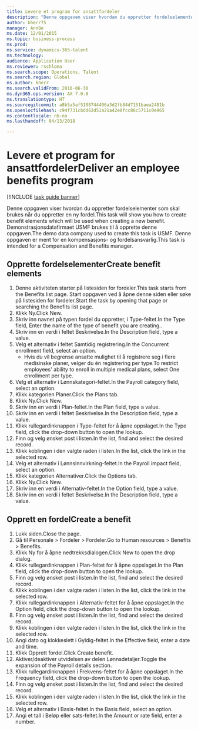 ```yaml
--- 
title: Levere et program for ansattfordeler
description: "Denne oppgaven viser hvordan du oppretter fordelselementer som skal brukes når du oppretter en ny fordel."
author: kherr75
manager: AnnBe
ms.date: 12/01/2015
ms.topic: business-process
ms.prod: 
ms.service: dynamics-365-talent
ms.technology: 
audience: Application User
ms.reviewer: rschloma
ms.search.scope: Operations, Talent
ms.search.region: Global
ms.author: kherr
ms.search.validFrom: 2016-06-30
ms.dyn365.ops.version: AX 7.0.0
ms.translationtype: HT
ms.sourcegitcommit: a8b5a5af5108744406a3d2fb84d7151baea2481b
ms.openlocfilehash: c94f731cbdd62d51a21a42e8fcc86c5711c0e965
ms.contentlocale: nb-no
ms.lasthandoff: 04/13/2018

---
```

# <a name="deliver-an-employee-benefits-program"></a><span data-ttu-id="05bb9-103">Levere et program for ansattfordeler</span><span class="sxs-lookup"><span data-stu-id="05bb9-103">Deliver an employee benefits program</span></span>

[!INCLUDE [task guide banner](../../includes/task-guide-banner.md)]

<span data-ttu-id="05bb9-104">Denne oppgaven viser hvordan du oppretter fordelselementer som skal brukes når du oppretter en ny fordel.</span><span class="sxs-lookup"><span data-stu-id="05bb9-104">This task will show you how to create benefit elements which will be used when creating a new benefit.</span></span> <span data-ttu-id="05bb9-105">Demonstrasjonsdatafirmaet USMF brukes til å opprette denne oppgaven.</span><span class="sxs-lookup"><span data-stu-id="05bb9-105">The demo data company used to create this task is USMF.</span></span> <span data-ttu-id="05bb9-106">Denne oppgaven er ment for en kompensasjons- og fordelsansvarlig.</span><span class="sxs-lookup"><span data-stu-id="05bb9-106">This task is intended for a Compensation and Benefits manager.</span></span>


## <a name="create-benefit-elements"></a><span data-ttu-id="05bb9-107">Opprette fordelselementer</span><span class="sxs-lookup"><span data-stu-id="05bb9-107">Create benefit elements</span></span>
1. <span data-ttu-id="05bb9-108">Denne aktiviteten starter på listesiden for fordeler.</span><span class="sxs-lookup"><span data-stu-id="05bb9-108">This task starts from the Benefits list page.</span></span> <span data-ttu-id="05bb9-109">Start oppgaven ved å åpne denne siden eller søke på listesiden for fordeler.</span><span class="sxs-lookup"><span data-stu-id="05bb9-109">Start the task by opening that page or searching the Benefits list page.</span></span>
2. <span data-ttu-id="05bb9-110">Klikk Ny.</span><span class="sxs-lookup"><span data-stu-id="05bb9-110">Click New.</span></span>
3. <span data-ttu-id="05bb9-111">Skriv inn navnet på typen fordel du oppretter, i Type-feltet.</span><span class="sxs-lookup"><span data-stu-id="05bb9-111">In the Type field, Enter the name of the type of benefit you are creating..</span></span>
4. <span data-ttu-id="05bb9-112">Skriv inn en verdi i feltet Beskrivelse.</span><span class="sxs-lookup"><span data-stu-id="05bb9-112">In the Description field, type a value.</span></span>
5. <span data-ttu-id="05bb9-113">Velg et alternativ i feltet Samtidig registrering.</span><span class="sxs-lookup"><span data-stu-id="05bb9-113">In the Concurrent enrollment field, select an option.</span></span>
    * <span data-ttu-id="05bb9-114">Hvis du vil begrense ansatte mulighet til å registrere seg i flere medisinske planer, velger du én registrering per type.</span><span class="sxs-lookup"><span data-stu-id="05bb9-114">To restrict employees' ability to enroll in multiple medical plans, select One enrollment per type.</span></span>  
6. <span data-ttu-id="05bb9-115">Velg et alternativ i Lønnskategori-feltet.</span><span class="sxs-lookup"><span data-stu-id="05bb9-115">In the Payroll category field, select an option.</span></span>
7. <span data-ttu-id="05bb9-116">Klikk kategorien Planer.</span><span class="sxs-lookup"><span data-stu-id="05bb9-116">Click the Plans tab.</span></span>
8. <span data-ttu-id="05bb9-117">Klikk Ny.</span><span class="sxs-lookup"><span data-stu-id="05bb9-117">Click New.</span></span>
9. <span data-ttu-id="05bb9-118">Skriv inn en verdi i Plan-feltet.</span><span class="sxs-lookup"><span data-stu-id="05bb9-118">In the Plan field, type a value.</span></span>
10. <span data-ttu-id="05bb9-119">Skriv inn en verdi i feltet Beskrivelse.</span><span class="sxs-lookup"><span data-stu-id="05bb9-119">In the Description field, type a value.</span></span>
11. <span data-ttu-id="05bb9-120">Klikk rullegardinknappen i Type-feltet for å åpne oppslaget.</span><span class="sxs-lookup"><span data-stu-id="05bb9-120">In the Type field, click the drop-down button to open the lookup.</span></span>
12. <span data-ttu-id="05bb9-121">Finn og velg ønsket post i listen.</span><span class="sxs-lookup"><span data-stu-id="05bb9-121">In the list, find and select the desired record.</span></span>
13. <span data-ttu-id="05bb9-122">Klikk koblingen i den valgte raden i listen.</span><span class="sxs-lookup"><span data-stu-id="05bb9-122">In the list, click the link in the selected row.</span></span>
14. <span data-ttu-id="05bb9-123">Velg et alternativ i Lønnsinnvirkning-feltet.</span><span class="sxs-lookup"><span data-stu-id="05bb9-123">In the Payroll impact field, select an option.</span></span>
15. <span data-ttu-id="05bb9-124">Klikk kategorien Alternativer.</span><span class="sxs-lookup"><span data-stu-id="05bb9-124">Click the Options tab.</span></span>
16. <span data-ttu-id="05bb9-125">Klikk Ny.</span><span class="sxs-lookup"><span data-stu-id="05bb9-125">Click New.</span></span>
17. <span data-ttu-id="05bb9-126">Skriv inn en verdi i Alternativ-feltet.</span><span class="sxs-lookup"><span data-stu-id="05bb9-126">In the Option field, type a value.</span></span>
18. <span data-ttu-id="05bb9-127">Skriv inn en verdi i feltet Beskrivelse.</span><span class="sxs-lookup"><span data-stu-id="05bb9-127">In the Description field, type a value.</span></span>

## <a name="create-a-benefit"></a><span data-ttu-id="05bb9-128">Opprett en fordel</span><span class="sxs-lookup"><span data-stu-id="05bb9-128">Create a benefit</span></span>
1. <span data-ttu-id="05bb9-129">Lukk siden.</span><span class="sxs-lookup"><span data-stu-id="05bb9-129">Close the page.</span></span>
2. <span data-ttu-id="05bb9-130">Gå til Personale > Fordeler > Fordeler.</span><span class="sxs-lookup"><span data-stu-id="05bb9-130">Go to Human resources > Benefits > Benefits.</span></span>
3. <span data-ttu-id="05bb9-131">Klikk Ny for å åpne nedtrekksdialogen.</span><span class="sxs-lookup"><span data-stu-id="05bb9-131">Click New to open the drop dialog.</span></span>
4. <span data-ttu-id="05bb9-132">Klikk rullegardinknappen i Plan-feltet for å åpne oppslaget.</span><span class="sxs-lookup"><span data-stu-id="05bb9-132">In the Plan field, click the drop-down button to open the lookup.</span></span>
5. <span data-ttu-id="05bb9-133">Finn og velg ønsket post i listen.</span><span class="sxs-lookup"><span data-stu-id="05bb9-133">In the list, find and select the desired record.</span></span>
6. <span data-ttu-id="05bb9-134">Klikk koblingen i den valgte raden i listen.</span><span class="sxs-lookup"><span data-stu-id="05bb9-134">In the list, click the link in the selected row.</span></span>
7. <span data-ttu-id="05bb9-135">Klikk rullegardinknappen i Alternativ-feltet for å åpne oppslaget.</span><span class="sxs-lookup"><span data-stu-id="05bb9-135">In the Option field, click the drop-down button to open the lookup.</span></span>
8. <span data-ttu-id="05bb9-136">Finn og velg ønsket post i listen.</span><span class="sxs-lookup"><span data-stu-id="05bb9-136">In the list, find and select the desired record.</span></span>
9. <span data-ttu-id="05bb9-137">Klikk koblingen i den valgte raden i listen.</span><span class="sxs-lookup"><span data-stu-id="05bb9-137">In the list, click the link in the selected row.</span></span>
10. <span data-ttu-id="05bb9-138">Angi dato og klokkeslett i Gyldig-feltet.</span><span class="sxs-lookup"><span data-stu-id="05bb9-138">In the Effective field, enter a date and time.</span></span>
11. <span data-ttu-id="05bb9-139">Klikk Opprett fordel.</span><span class="sxs-lookup"><span data-stu-id="05bb9-139">Click Create benefit.</span></span>
12. <span data-ttu-id="05bb9-140">Aktiver/deaktiver utvidelsen av delen Lønnsdetaljer.</span><span class="sxs-lookup"><span data-stu-id="05bb9-140">Toggle the expansion of the Payroll details section.</span></span>
13. <span data-ttu-id="05bb9-141">Klikk rullegardinknappen i Frekvens-feltet for å åpne oppslaget.</span><span class="sxs-lookup"><span data-stu-id="05bb9-141">In the Frequency field, click the drop-down button to open the lookup.</span></span>
14. <span data-ttu-id="05bb9-142">Finn og velg ønsket post i listen.</span><span class="sxs-lookup"><span data-stu-id="05bb9-142">In the list, find and select the desired record.</span></span>
15. <span data-ttu-id="05bb9-143">Klikk koblingen i den valgte raden i listen.</span><span class="sxs-lookup"><span data-stu-id="05bb9-143">In the list, click the link in the selected row.</span></span>
16. <span data-ttu-id="05bb9-144">Velg et alternativ i Basis-feltet.</span><span class="sxs-lookup"><span data-stu-id="05bb9-144">In the Basis field, select an option.</span></span>
17. <span data-ttu-id="05bb9-145">Angi et tall i Beløp eller sats-feltet.</span><span class="sxs-lookup"><span data-stu-id="05bb9-145">In the Amount or rate field, enter a number.</span></span>



